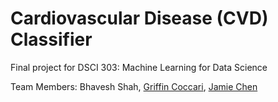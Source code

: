 # Cardiovascular Disease (CVD) Classifier

Final project for DSCI 303: Machine Learning for Data Science

Team Members: Bhavesh Shah, [Griffin Coccari](https://github.com/coccarig8), [Jamie Chen](https://github.com/jlfchen)
